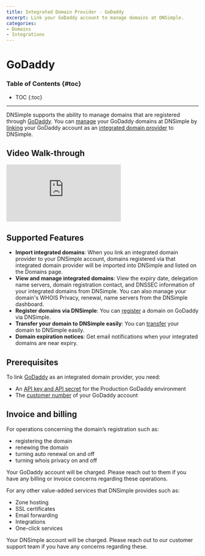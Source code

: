 ```yaml
---
title: Integrated Domain Provider - GoDaddy
excerpt: Link your GoDaddy account to manage domains at DNSimple.
categories:
- Domains
- Integrations
---
```


# GoDaddy

### Table of Contents {#toc}

* TOC
{:toc}

---

DNSimple supports the ability to manage domains that are registered through [GoDaddy](https://www.godaddy.com). You can [manage](/articles/managing-integrated-domains) your GoDaddy domains at DNSimple by [linking](/articles/integrated-domain-providers#linking-integrated-domain-provider) your GoDaddy account as an [integrated domain provider](/articles/integrated-domain-providers) to DNSimple.

## Video Walk-through

<div class="mb4 aspect-ratio aspect-ratio--16x9 z-0">
  <iframe src="https://www.youtube.com/embed/8p7npbNN2x0" class="aspect-ratio--object" frameborder="0" allow="accelerometer; autoplay; clipboard-write; encrypted-media; gyroscope; picture-in-picture" allowfullscreen=""></iframe>
</div>

## Supported Features

- **Import integrated domains**: When you link an integrated domain provider to your DNSimple account, domains registered via that integrated domain provider will be imported into DNSimple and listed on the Domains page.
- **View and manage integrated domains**: View the expiry date, delegation name servers, domain registration contact, and DNSSEC information of your integrated domains from DNSimple. You can also manage your domain's WHOIS Privacy, renewal, name servers from the DNSimple dashboard.
- **Register domains via DNSimple**: You can [register](/articles/registering-domain) a domain on GoDaddy via DNSimple.
- **Transfer your domain to DNSimple easily**: You can [transfer](/articles/integrated-domain-provider-transfer-domain) your domain to DNSimple easily.
- **Domain expiration notices**: Get email notifications when your integrated domains are near expiry.

## Prerequisites

To link [GoDaddy](https://www.godaddy.com) as an integrated domain provider, you need:

- An [API key and API secret](https://developer.godaddy.com/keys) for the Production GoDaddy environment
- The [customer number](https://godaddy.com/help/what-is-my-customer-number-20038) of your GoDaddy account

## Invoice and billing

For operations concerning the domain’s registration such as:

- registering the domain
- renewing the domain
- turning auto renewal on and off
- turning whois privacy on and off

Your GoDaddy account will be charged. Please reach out to them if you have any billing or invoice concerns regarding these operations.

For any other value-added services that DNSimple provides such as:

- Zone hosting
- SSL certificates
- Email forwarding
- Integrations
- One-click services

Your DNSimple account will be charged. Please reach out to our customer support team if you have any concerns regarding these.
